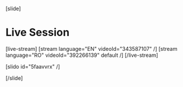 [slide]
# Live Session

[live-stream]
[stream language="EN" videoId="343587107"  /]
[stream language="RO" videoId="392266139" default /]
[/live-stream]

[slido id="5faavvrx" /]

[/slide]